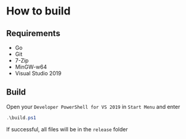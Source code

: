 # How to build
## Requirements
- Go
- Git
- 7-Zip
- MinGW-w64
- Visual Studio 2019

## Build
Open your `Developer PowerShell for VS 2019` in `Start Menu` and enter

```powershell
.\build.ps1
```

If successful, all files will be in the `release` folder

